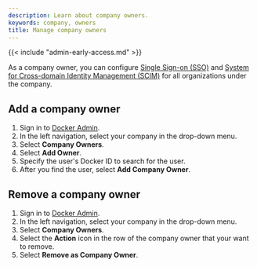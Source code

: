 ```yaml
---
description: Learn about company owners.
keywords: company, owners
title: Manage company owners
---
```


{{< include "admin-early-access.md" >}}

As a company owner, you can configure [Single Sign-on (SSO)](../../security/for-admins/single-sign-on/_index.md) and [System for Cross-domain Identity Management (SCIM)](../../security/for-admins/scim.md) for all organizations under the company.

## Add a company owner

1. Sign in to [Docker Admin](https://admin.docker.com).
2. In the left navigation, select your company in the drop-down menu.
3. Select **Company Owners**.
4. Select **Add Owner**.
5. Specify the user's Docker ID to search for the user.
6. After you find the user, select **Add Company Owner**.

## Remove a company owner

1. Sign in to [Docker Admin](https://admin.docker.com).
2. In the left navigation, select your company in the drop-down menu.
3. Select **Company Owners**.
4. Select the **Action** icon in the row of the company owner that your want to remove.
5. Select **Remove as Company Owner**.
